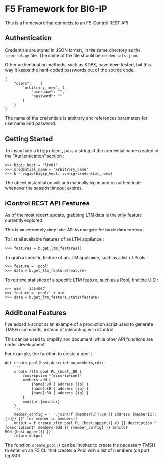 # F5 Framework for BIG-IP

This is a framework that connects to an F5 iControl REST API.

## Authentication

Credentials are stored in JSON format, in the same directory as the `icontrol.py` file. The name of the file should be `credentials.json`.

Other authentication methods, such as KDBX, have been tested, but this way it keeps the hard-coded passwords out of the source code.

```
{
	"users":	{
		"arbitrary_name": {
			"username":	"",
			"password":	""
		}
	}
}

```

The name of the credentials is arbitrary and references parameters for username and password.

## Getting Started

To instantiate a `bigip` object, pass a string of the credential name created in the "Authentication" section :

```
>>> bigip_host = 'ltm01'
>>> credential_name = 'arbitrary_name'
>>> b = bigip(bigip_host, config=credential_name)
```

The object instantiation will automatically log in and re-authenticate whenever the session timeout expires.

## iControl REST API Features

As of the most recent update, grabbing LTM data is the only feature currently explored.

This is an extremely simplistic API to navigate for basic data retrieval.

To list all available features of an LTM appliance :

```
>>> features = b.get_ltm_features()
```

To grab a specific feature of an LTM appliance, such as a list of Pools :

```
>>> feature = 'pool'
>>> data = b.get_ltm_feature(feature)
```

To retrieve statistics of a specific LTM feature, such as a Pool, find the UID :

```
>>> uid = '1234567'
>>> feature = 'pool/' + uid
>>> data = b.get_ltm_feature_stats(feature)
```

## Additional Features

I've added a script as an example of a production script used to generate TMSH commands, instead of interacting with iControl.

This can be used to simplify and document, while other API functions are under development.

For example, the function to create a pool :

```
def create_pool(host,description,members,rd):
	'''
	create /ltm pool PL_{host}_80 {
		description "{description}"
		members add {
			{name}:80 { address {ip} }
			{name}:80 { address {ip} }
			{name}:80 { address {ip} }
		}
		monitor {monitor}
	}
	'''
	member_config = ' '.join([f'{member[0]}:80 {{ address {member[2]:{rd}} }}' for member in members])
	output = f'create /ltm pool PL_{host.upper()}_80 {{ description "{description}" members add {{ {member_config} }} monitor MON_{host.upper()} }}'
	return output
```

The function `create_pool()` can be invoked to create the necessary TMSH to enter on an F5 CLI that creates a Pool with a list of members (on port tcp/80).